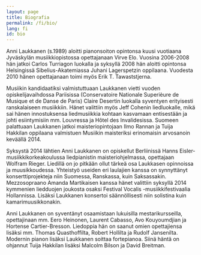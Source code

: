 ```yaml
---
layout: page
title: Biografia
permalink: /fi/bio/
lang: fi
id: bio
---
```



Anni Laukkanen (s.1989) aloitti pianonsoiton opintonsa kuusi vuotiaana Jyväskylän musiikkiopistossa opettajanaan Virve Elo. Vuosina 2006-2008 hän jatkoi Carlos Turriagon luokalla ja syksyllä 2008 hän aloitti opintonsa Helsingissä Sibelius-Akatemiassa Juhani Lagerspetzin oppilaana. Vuodesta 2010 hänen opettajanaan toimi myös Erik T. Tawaststjerna.

Musiikin kandidaatiksi valmistuttuaan Laukkanen vietti vuoden opiskelijavaihdossa Pariisissa (Conservatoire Nationale Superièure de Musique et de Danse de Paris) Claire Desertin luokalla syventyen erityisesti ranskalaiseen musiikkiin. Hänet valittiin myös Jeff Cohenin liedluokalle, mikä sai hänen innostuksensa liedmusiikkia kohtaan kasvamaan entisestään ja johti esiintymisiin mm. Louvressa ja Hôtel des Invalidesissa. Suomeen palattuaan Laukkanen jatkoi maisteriopintojaan Ilmo Rannan ja Tuija Hakkilan oppilaana valmistuen Musiikin maisteriksi erinomaisin arvosanoin keväällä 2014.


Syksystä 2014 lähtien Anni Laukkanen on opiskellut Berliinissä Hanns Eisler- musiikkikorkeakoulussa liedpianistin maisteriohjelmassa, opettajaan Wolfram Rieger.  Liedillä on jo pitkään ollut tärkeä osa Laukkasen opinnoissa ja muusikkoudessa. Yhteistyö useiden eri laulajien kanssa on synnyttänyt konserttiprojekteja niin Suomessa, Ranskassa, kuin Saksassakin. Mezzosopraano Amanda Martikaisen kanssa hänet valittiin syksyllä 2014 kymmenien liedduojen joukosta osaksi Festival Vocalis -musiikkifestivaalia Hollannissa.  Lisäksi Laukkanen konsertoi säännöllisesti niin solistina kuin kamarimuusikkonakin. 

Anni Laukkanen on syventänyt osaamistaan lukuisilla mestarikursseilla, opettajinaan mm. Eero Heinonen, Laurent Cabasso, Avo Kouyoumdjian ja Hortense Cartier-Bresson.  Liedoppia hän on saanut omien opettajiensa lisäksi mm. Thomas Quasthoffilta, Robert Hollilta ja Rudolf Jansenilta. Modernin pianon lisäksi Laukkanen soittaa fortepianoa. Siinä häntä on ohjannut Tuija Hakkilan lisäksi Malcolm Bilson ja David Breitman.
